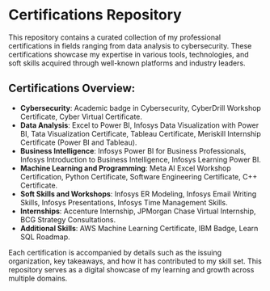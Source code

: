 # Certifications Repository

This repository contains a curated collection of my professional certifications in fields ranging from data analysis to cybersecurity. These certifications showcase my expertise in various tools, technologies, and soft skills acquired through well-known platforms and industry leaders.

## Certifications Overview:
- **Cybersecurity**: Academic badge in Cybersecurity, CyberDrill Workshop Certificate, Cyber Virtual Certificate.
- **Data Analysis**: Excel to Power BI, Infosys Data Visualization with Power BI, Tata Visualization Certificate, Tableau Certificate, Meriskill Internship Certificate (Power BI and Tableau).
- **Business Intelligence**: Infosys Power BI for Business Professionals, Infosys Introduction to Business Intelligence, Infosys Learning Power BI.
- **Machine Learning and Programming**: Meta AI Excel Workshop Certification, Python Certificate, Software Engineering Certificate, C++ Certificate.
- **Soft Skills and Workshops**: Infosys ER Modeling, Infosys Email Writing Skills, Infosys Presentations, Infosys Time Management Skills.
- **Internships**: Accenture Internship, JPMorgan Chase Virtual Internship, BCG Strategy Consultations.
- **Additional Skills**: AWS Machine Learning Certificate, IBM Badge, Learn SQL Roadmap.

Each certification is accompanied by details such as the issuing organization, key takeaways, and how it has contributed to my skill set. This repository serves as a digital showcase of my learning and growth across multiple domains.

